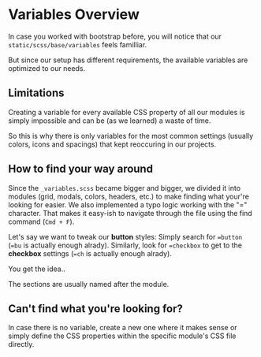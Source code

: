 # Variables Overview

In case you worked with bootstrap before, you will notice that our `static/scss/base/variables` feels familliar.

But since our setup has different requirements, the available variables are optimized to our needs.

## Limitations

Creating a variable for every available CSS property of all our modules is simply impossible and can be (as we learned) a waste of time.

So this is why there is only variables for the most common settings (usually colors, icons and spacings) that kept reoccuring in our projects.

## How to find your way around

Since the `_variables.scss` became bigger and bigger, we divided it into modules (grid, modals, colors, headers, etc.) to make finding what your're looking for easier.
We also implemented a typo logic working with the "=" character. That makes it easy-ish to navigate through the file using the find command (`Cmd + F`).

Let's say we want to tweak our <strong>button</strong> styles: Simply search for `=button` (`=bu` is actually enough alrady).
Similarly, look for `=checkbox` to get to the <strong>checkbox</strong> settings (`=ch` is actually enough alrady).

You get the idea..

The sections are usually named after the module.

## Can't find what you're looking for?

In case there is no variable, create a new one where it makes sense or simply define the CSS properties within the specific module's CSS file directly.

